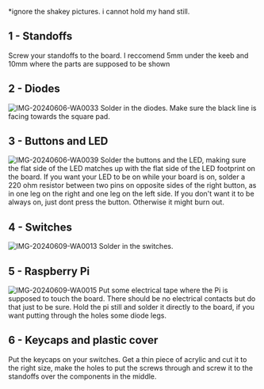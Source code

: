 *ignore the shakey pictures. i cannot hold my hand still.
## 1 - Standoffs
Screw your standoffs to the board. I reccomend 5mm under the keeb and 10mm where the parts are supposed to be shown
## 2 - Diodes 
![IMG-20240606-WA0033](https://github.com/tobiKaboom/deimos/assets/157970333/61396f48-ce59-4b9f-8e0a-94d1e24c14e0)
Solder in the diodes. Make sure the black line is facing towards the square pad.
## 3 - Buttons and LED
![IMG-20240606-WA0039](https://github.com/tobiKaboom/deimos/assets/157970333/5549ce8e-a5f4-44c2-8140-1435435aebe2)
Solder the buttons and the LED, making sure the flat side of the LED matches up with the flat side of the LED footprint on the board. If you want your LED to be on while your board is on, solder a 220 ohm resistor between two pins on opposite sides of the right button, as in one leg on the right and one leg on the left side. If you don't want it to be always on, just dont press the button. Otherwise it might burn out.
## 4 - Switches
![IMG-20240609-WA0013](https://github.com/tobiKaboom/deimos/assets/157970333/af8f0a29-e212-4864-a4bd-723d6c4855f2)
Solder in the switches.
## 5 - Raspberry Pi
![IMG-20240609-WA0015](https://github.com/tobiKaboom/deimos/assets/157970333/b354fc1b-22a7-4424-84c3-423ea377c99f)
Put some electrical tape where the Pi is supposed to touch the board. There should be no electrical contacts but do that just to be sure. Hold the pi still and solder it directly to the board, if you want putting through the holes some diode legs.
## 6 - Keycaps and plastic cover
Put the keycaps on your switches. Get a thin piece of acrylic and cut it to the right size, make the holes to put the screws through and screw it to the standoffs over the components in the middle.
